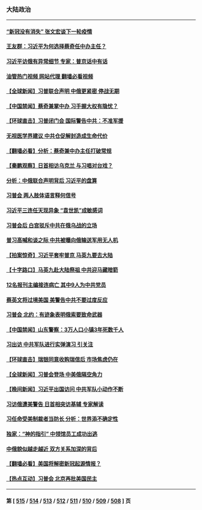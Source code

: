 ### 大陆政治
---
#### [“新冠没有消失” 张文宏谈下一轮疫情](../../pages/ncid277/n13955924.md?03222045) 
#### [王友群：习近平为何选择蔡奇任中办主任？](../../pages/ncid277/n13955497.md?03222045) 
#### [习近平访俄有异常细节 专家：普京话中有话](../../pages/ncid277/n13955727.md?03222045) 
#### [油管热门视频 网站代理 翻墙必看视频](http://138.2.39.72:81/youtube.html?epic-marker?03222045)
#### [【全球新闻】习普联合声明 中俄更紧密 停战无期](../../pages/ncid277/n13955714.md?03222045) 
#### [【中国禁闻】蔡奇兼掌中办 习手握大权有隐忧？](../../pages/ncid277/n13955425.md?03222045) 
#### [【环球直击】习普闭门会 国际警告中共：不准军援](../../pages/ncid277/n13955322.md?03222045) 
#### [无视医学界建议 中共仓促解封造成生命代价](../../pages/ncid277/n13955557.md?03222045) 
#### [【翻墙必看】分析：蔡奇兼中办主任打破常规](../../pages/ncid277/n13955597.md?03222045) 
#### [【秦鹏观察】日首相访乌克兰 与习唱对台戏？](../../pages/ncid277/n13955451.md?03222045) 
#### [分析：中俄联合声明背后 习近平的盘算](../../pages/ncid277/n13955372.md?03222045) 
#### [习普会 两人肢体语言释何信号](../../pages/ncid277/n13955448.md?03222045) 
#### [习近平三连任天现异象 “袁世凯”成敏感词](../../pages/ncid277/n13955003.md?03222045) 
#### [习普会后 白宫驳斥中共在俄乌战的立场](../../pages/ncid277/n13955353.md?03222045) 
#### [普习高喊和谈之际 中共被曝向俄输送军用无人机](../../pages/ncid277/n13955315.md?03222045) 
#### [【拍案惊奇】习近平套牢普京 马英九要去大陆](../../pages/ncid277/n13955310.md?03222045) 
#### [【十字路口】马英九赴大陆祭祖 中共迎马藏暗箭](../../pages/ncid277/n13955304.md?03222045) 
#### [12名报刊主编接连病亡 其中9人为中共党员](../../pages/ncid277/n13955316.md?03222045) 
#### [蔡英文将过境美国 美警告中共不要过度反应](../../pages/ncid277/n13955292.md?03222045) 
#### [习普会 北约：有迹象表明俄索要致命武器](../../pages/ncid277/n13955283.md?03222045) 
#### [【中国禁闻】山东警察：3万人口小镇3年死数千人](../../pages/ncid277/n13954635.md?03222045) 
#### [习出访 中共军队进行实弹演习 引关注](../../pages/ncid277/n13955083.md?03222045) 
#### [【环球直击】瑞银同意收购瑞信后 市场焦虑仍在](../../pages/ncid277/n13954673.md?03222045) 
#### [【全球新闻】习普会登场 中美俄隔空角力](../../pages/ncid277/n13955058.md?03222045) 
#### [【晚间新闻】习近平出国访问 中共军队小动作不断](../../pages/ncid277/n13955059.md?03222045) 
#### [习访俄遭美警告 日首相突访基辅 专家解读](../../pages/ncid277/n13954987.md?03222045) 
#### [习任命受美制裁者当防长 分析：世界添不确定性](../../pages/ncid277/n13954964.md?03222045) 
#### [独家：“神的指引” 中领馆员工成功出逃](../../pages/ncid277/n13953285.md?03222045) 
#### [中俄貌似越走越近 双方关系加深的背后](../../pages/ncid277/n13954919.md?03222045) 
#### [【翻墙必看】美国将解密新冠起源情报？](../../pages/ncid277/n13954808.md?03222045) 
#### [【热点互动】习普会 北京再批美国民主](../../pages/ncid277/n13954705.md?03222045) 

---
#### 第 [ [515](./515.md?03222045) / [514](./514.md?03222045) / [513](./513.md?03222045) / [512](./512.md?03222045) / [511](./511.md?03222045) / [510](./510.md?03222045) / [509](./509.md?03222045) / [508](./508.md?03222045) ] 页
